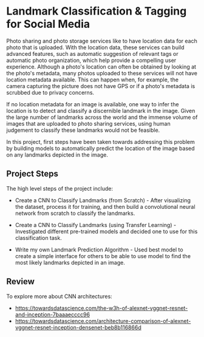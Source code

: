 # Landmark Classification & Tagging for Social Media

Photo sharing and photo storage services like to have location data for each photo that is uploaded. With the location data, these services can build advanced features, such as automatic suggestion of relevant tags or automatic photo organization, which help provide a compelling user experience. Although a photo's location can often be obtained by looking at the photo's metadata, many photos uploaded to these services will not have location metadata available. This can happen when, for example, the camera capturing the picture does not have GPS or if a photo's metadata is scrubbed due to privacy concerns.

If no location metadata for an image is available, one way to infer the location is to detect and classify a discernible landmark in the image. Given the large number of landmarks across the world and the immense volume of images that are uploaded to photo sharing services, using human judgement to classify these landmarks would not be feasible.

In this project, first steps have been taken towards addressing this problem by building models to automatically predict the location of the image based on any landmarks depicted in the image.

## Project Steps
The high level steps of the project include:

* Create a CNN to Classify Landmarks (from Scratch) - After visualizing the dataset, process it for training, and then build a convolutional neural network from scratch to classify the landmarks.

* Create a CNN to Classify Landmarks (using Transfer Learning) - Investigated different pre-trained models and decided one to use for this classification task.
  
* Write my own Landmark Prediction Algorithm - Used best model to create a simple interface for others to be able to use model to find the most likely landmarks depicted in an image.

## Review
To explore more about CNN architectures:
* https://towardsdatascience.com/the-w3h-of-alexnet-vggnet-resnet-and-inception-7baaaecccc96
* https://towardsdatascience.com/architecture-comparison-of-alexnet-vggnet-resnet-inception-densenet-beb8b116866d
